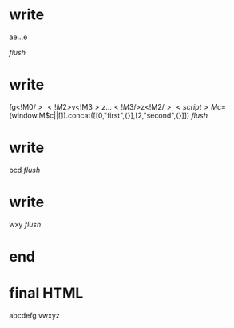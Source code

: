 # write
  <!M$0>a<!M$1>e...<!M$1/>e
_flush_

# write
  fg<!M$0/><!M$2>v<!M$3>z...<!M$3/>z<!M$2/><script>M$c=(window.M$c||[]).concat([[0,"first",{}],[2,"second",{}]])</script>
_flush_

# write
  <t id="M$1">bcd</t><script>(M$r=REORDER_RUNTIME)(1)</script>
_flush_

# write
  <t id="M$3">wxy</t><script>M$r(3)</script>
_flush_

# end

# final HTML
  <!--M$0-->
  <html>
    <head />
    <body>
      abcdefg
      <!--M$0/-->
      <!--M$2-->
      vwxyz
      <!--M$2/-->
      <script>
        M$c=(window.M$c||[]).concat([[0,"first",{}],[2,"second",{}]])
      </script>
    </body>
  </html>
